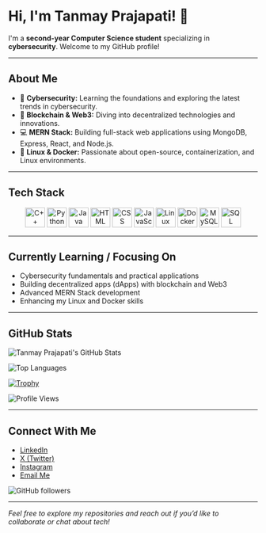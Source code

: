 # Hi, I'm Tanmay Prajapati! 👋

I'm a **second-year Computer Science student** specializing in **cybersecurity**. Welcome to my GitHub profile!

---

## About Me

- 🔐 **Cybersecurity:** Learning the foundations and exploring the latest trends in cybersecurity.
- 🔗 **Blockchain & Web3:** Diving into decentralized technologies and innovations.
- 💻 **MERN Stack:** Building full-stack web applications using MongoDB, Express, React, and Node.js.
- 🐧 **Linux & Docker:** Passionate about open-source, containerization, and Linux environments.

---

## Tech Stack

<p align="center">
  <img src="https://cdn.jsdelivr.net/gh/devicons/devicon/icons/cplusplus/cplusplus-original.svg" width="40" height="40" alt="C++" />
  <img src="https://cdn.jsdelivr.net/gh/devicons/devicon/icons/python/python-original.svg" width="40" height="40" alt="Python" />
  <img src="https://cdn.jsdelivr.net/gh/devicons/devicon/icons/java/java-original.svg" width="40" height="40" alt="Java" />
  <img src="https://cdn.jsdelivr.net/gh/devicons/devicon/icons/html5/html5-original.svg" width="40" height="40" alt="HTML" />
  <img src="https://cdn.jsdelivr.net/gh/devicons/devicon/icons/css3/css3-original.svg" width="40" height="40" alt="CSS" />
  <img src="https://cdn.jsdelivr.net/gh/devicons/devicon/icons/javascript/javascript-original.svg" width="40" height="40" alt="JavaScript" />
  <img src="https://cdn.jsdelivr.net/gh/devicons/devicon/icons/linux/linux-original.svg" width="40" height="40" alt="Linux" />
  <img src="https://cdn.jsdelivr.net/gh/devicons/devicon/icons/docker/docker-original.svg" width="40" height="40" alt="Docker" />
  <img src="https://cdn.jsdelivr.net/gh/devicons/devicon/icons/mysql/mysql-original.svg" width="40" height="40" alt="MySQL" />
  <img src="https://cdn.jsdelivr.net/gh/devicons/devicon/icons/microsoftsqlserver/microsoftsqlserver-original.svg" width="40" height="40" alt="SQL" />
</p>

---

## Currently Learning / Focusing On

- Cybersecurity fundamentals and practical applications
- Building decentralized apps (dApps) with blockchain and Web3
- Advanced MERN Stack development
- Enhancing my Linux and Docker skills


---

## GitHub Stats

![Tanmay Prajapati's GitHub Stats](https://github-readme-stats.vercel.app/api?username=TANMAYPRAJAPATI33&show_icons=true&theme=radical)

![Top Languages](https://github-readme-stats.vercel.app/api/top-langs/?username=TANMAYPRAJAPATI33&layout=compact&theme=radical)

[![Trophy](https://github-profile-trophy.vercel.app/?username=TANMAYPRAJAPATI33&theme=onedark)](https://github.com/ryo-ma/github-profile-trophy)

![Profile Views](https://hits.seeyoufarm.com/api/count/incr/badge.svg?url=https://github.com/TANMAYPRAJAPATI33/&title=Profile%20Views)

---

## Connect With Me

- [LinkedIn](https://www.linkedin.com/in/tanmay-prajapati-16a4a628b/)
- [X (Twitter)](https://x.com/Tanmay_330)
- [Instagram](https://www.instagram.com/_tanmay_33)
- [Email Me](mailto:tanmayprajapati190@gmail.com)

![GitHub followers](https://img.shields.io/github/followers/TANMAYPRAJAPATI33?style=social)

---

*Feel free to explore my repositories and reach out if you’d like to collaborate or chat about tech!*
